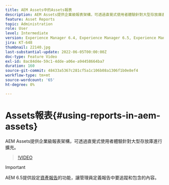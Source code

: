 ```yaml
---
title: AEM Assets中的Assets報表
description: AEM Assets提供企業級報表架構，可透過直覺式使用者體驗針對大型存放庫進行擴充。
feature: Asset Reports
topic: Administration
role: User
level: Intermediate
version: Experience Manager 6.4, Experience Manager 6.5, Experience Manager as a Cloud Service
jira: KT-648
thumbnail: 22140.jpg
last-substantial-update: 2022-06-05T00:00:00Z
doc-type: Feature Video
exl-id: 8ac84d4e-59c1-4dde-a06e-a94458664ba7
duration: 160
source-git-commit: 48433a5367c281cf5a1c106b08a1306f1b0e8ef4
workflow-type: tm+mt
source-wordcount: '65'
ht-degree: 0%

---
```


# Assets報表{#using-reports-in-aem-assets}

AEM Assets提供企業級報表架構，可透過直覺式使用者體驗針對大型存放庫進行擴充。

>[!VIDEO](https://video.tv.adobe.com/v/22140?quality=12&learn=on)


>[!IMPORTANT]
>
>AEM 6.5提供設定[資產報告](https://experienceleague.adobe.com/docs/experience-manager-65/assets/administer/asset-reports.html?lang=zh-Hant#prerequisite-for-reporting)的功能，讓管理員定義報告中要追蹤和包含的內容。
